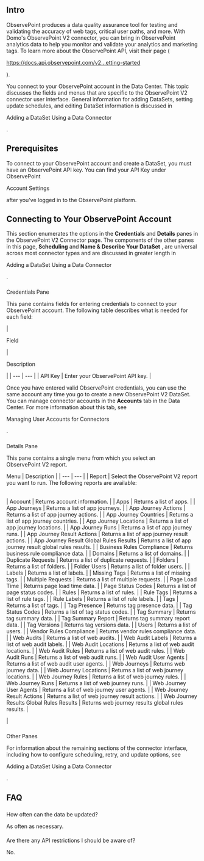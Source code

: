 

Intro
-------

ObservePoint produces a data quality assurance tool for testing and validating the accuracy of web tags, critical user paths, and more. With Domo's ObservePoint V2 connector, you can bring in ObservePoint analytics data to help you monitor and validate your analytics and marketing tags. To learn more about the ObservePoint API, visit their page (

https://docs.api.observepoint.com/v2...etting-started

).


 You connect to your ObservePoint account in the Data Center. This topic discusses the fields and menus that are specific to the ObservePoint V2 connector user interface. General information for adding DataSets, setting update schedules, and editing DataSet information is discussed in

Adding a DataSet Using a Data Connector

.


 Prerequisites
---------------

To connect to your ObservePoint account and create a DataSet, you must have an ObservePoint API key. You can find your API Key under ObservePoint

Account Settings

after you've logged in to the ObservePoint platform.


 Connecting to Your ObservePoint Account
-----------------------------------------


 This section enumerates the options in the
 **Credentials**
 and
 **Details**
 panes in the ObservePoint V2 Connector page. The components of the other panes in this page,
 **Scheduling**
 and
 **Name & Describe Your DataSet**
 , are universal across most connector types and are discussed in greater length in

Adding a DataSet Using a Data Connector

.


###

Credentials Pane


 This pane contains fields for entering credentials to connect to your ObservePoint account. The following table describes what is needed for each field:


|

Field

|

Description

|
| --- | --- |
|
 API Key
  |
 Enter your ObservePoint API key.
  |


 Once you have entered valid ObservePoint credentials, you can use the same account any time you go to create a new ObservePoint V2 DataSet. You can manage connector accounts in the
 **Accounts**
 tab in the Data Center. For more information about this tab, see

Managing User Accounts for Connectors

.


###
 Details Pane

This pane contains a single menu from which you select an ObservePoint V2 report.


 Menu
  |
 Description
  |
| --- | --- |
|
 Report
  |
 Select the ObservePoint V2 report you want to run. The following reports are available:


|  |  |
| --- | --- |
|
 Account
  |
 Returns account information.
  |
|
 Apps
  |
 Returns a list of apps.
  |
|
 App Journeys
  |
 Returns a list of app journeys.
  |
|
 App Journey Actions
  |
 Returns a list of app journey actions.
  |
|
 App Journey Countries
  |
 Returns a list of app journey countries.
  |
|
 App Journey Locations
  |
 Returns a list of app journey locations.
  |
|
 App Journey Runs
  |
 Returns a list of app journey runs.
  |
|
 App Journey Result Actions
  |
 Returns a list of app journey result actions.
  |
|
 App Journey Result Global Rules Results
  |
 Returns a list of app journey result global rules results.
  |
|
 Business Rules Compliance
  |
 Returns business rule compliance data.
  |
|
 Domains
  |
 Returns a list of domains.
  |
|
 Duplicate Requests
  |
 Returns a list of duplicate requests.
  |
|
 Folders
  |
 Returns a list of folders.
  |
|
 Folder Users
  |
 Returns a list of folder users.
  |
|
 Labels
  |
 Returns a list of labels.
  |
|
 Missing Tags
  |
 Returns a list of missing tags.
  |
|
 Multiple Requests
  |
 Returns a list of multiple requests.
  |
|
 Page Load Time
  |
 Returns page load time data.
  |
|
 Page Status Codes
  |
 Returns a list of page status codes.
  |
|
 Rules
  |
 Returns a list of rules.
  |
|
 Rule Tags
  |
 Returns a list of rule tags.
  |
|
 Rule Labels
  |
 Returns a list of rule labels.
  |
|
 Tags
  |
 Returns a list of tags.
  |
|
 Tag Presence
  |
 Returns tag presence data.
  |
|
 Tag Status Codes
  |
 Returns a list of tag status codes.
  |
|
 Tag Summary
  |
 Returns tag summary data.
  |
|
 Tag Summary Report
  |
 Returns tag summary report data.
  |
|
 Tag Versions
  |
 Returns tag versions data.
  |
|
 Users
  |
 Returns a list of users.
  |
|
 Vendor Rules Compliance
  |
 Returns vendor rules compliance data.
  |
|
 Web Audits
  |
 Returns a list of web audits.
  |
|
 Web Audit Labels
  |
 Returns a list of web audit labels.
  |
|
 Web Audit Locations
  |
 Returns a list of web audit locations.
  |
|
 Web Audit Rules
  |
 Returns a list of web audit rules.
  |
|
 Web Audit Runs
  |
 Returns a list of web audit runs.
  |
|
 Web Audit User Agents
  |
 Returns a list of web audit user agents.
  |
|
 Web Journeys
  |
 Returns web journey data.
  |
|
 Web Journey Locations
  |
 Returns a list of web journey locations.
  |
|
 Web Journey Rules
  |
 Returns a list of web journey rules.
  |
|
 Web Journey Runs
  |
 Returns a list of web journey runs.
  |
|
 Web Journey User Agents
  |
 Returns a list of web journey user agents.
  |
|
 Web Journey Result Actions
  |
 Returns a list of web journey result actions.
  |
|
 Web Journey Results Global Rules Results
  |
 Returns web journey results global rules results.
  |

|


###
 Other Panes

For information about the remaining sections of the connector interface, including how to configure scheduling, retry, and update options, see

Adding a DataSet Using a Data Connector

.


 FAQ
-----


#####
 How often can the data be updated?

As often as necessary.

####
 Are there any API restrictions I should be aware of?

No.

